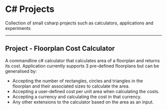 # C# Projects
Collection of small csharp projects such as calculators, applications and experiments

---

## Project - Floorplan Cost Calculator
A commandline c# calculator that calculates area of a floorplan and returns its cost. Application currently supports 3 pre-defined floorplans but can be generalised by:
- Accepting the number of rectangles, circles and triangles in the floorplan and their associated sizes to calculate the area.
- Accepting a user-defined cost per unit area when calculating the costs.
- Accepting a currency and calculating the cost in that currency.
- Any other extensions to the calculator based on the area as an input.
